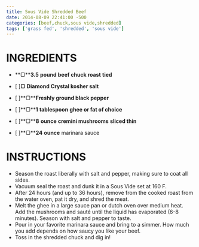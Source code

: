 ```yaml
---
title: Sous Vide Shredded Beef
date: 2014-08-09 22:41:00 -500
categories: [beef,chuck,sous vide,shredded]
tags: ['grass fed', 'shredded', 'sous vide']
---
```


# INGREDIENTS
* **▢****3.5** **pound** **beef chuck roast** **tied**

* [ ]**▢** **Diamond Crystal kosher salt**
* [ ]**▢****Freshly ground black pepper**
* [ ]**▢****1** **tablespoon** **ghee or fat of choice**
* [ ]**▢****8** **ounce** **cremini mushrooms** **sliced thin**
* [ ]**▢****24** **ounce** marinara sauce

# INSTRUCTIONS
* Season the roast liberally with salt and pepper, making sure to coat all sides.
* Vacuum seal the roast and dunk it in a Sous Vide set at 160 F.
* After 24 hours (and up to 36 hours), remove from the cooked roast from the water oven, pat it dry, and shred the meat.
* Melt the ghee in a large sauce pan or dutch oven over medium heat. Add the mushrooms and sauté until the liquid has evaporated (6-8 minutes). Season with salt and pepper to taste.
* Pour in your favorite marinara sauce and bring to a simmer. How much you add depends on how saucy you like your beef.
* Toss in the shredded chuck and dig in!
